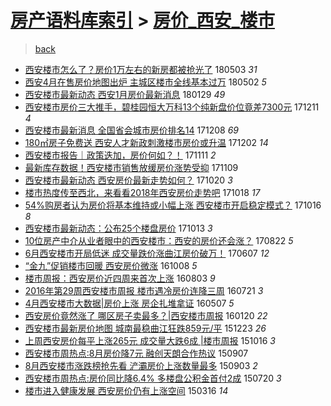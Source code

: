 [房产语料库索引](../../README.md)  > [房价_西安_楼市](房价_西安_楼市.md)
====
> [back](../README.md)

- [西安楼市怎么了？房价1万左右的新房都被抢光了](http://jkwz.applinzi.com/ittc/7098934218606511114.html#%E8%A5%BF%E5%AE%89%E6%A5%BC%E5%B8%82%E6%80%8E%E4%B9%88%E4%BA%86%EF%BC%9F%E6%88%BF%E4%BB%B71%E4%B8%87%E5%B7%A6%E5%8F%B3%E7%9A%84%E6%96%B0%E6%88%BF%E9%83%BD%E8%A2%AB%E6%8A%A2%E5%85%89%E4%BA%86) 180503 *31* 
- [西安4月在售房价地图出炉 主城区楼市全线基本过万](http://jkwz.applinzi.com/ittc/7098565878469886983.html#%E8%A5%BF%E5%AE%894%E6%9C%88%E5%9C%A8%E5%94%AE%E6%88%BF%E4%BB%B7%E5%9C%B0%E5%9B%BE%E5%87%BA%E7%82%89+%E4%B8%BB%E5%9F%8E%E5%8C%BA%E6%A5%BC%E5%B8%82%E5%85%A8%E7%BA%BF%E5%9F%BA%E6%9C%AC%E8%BF%87%E4%B8%87) 180502 *5* 
- [西安楼市最新动态 西安1月房价最新消息](http://jkwz.applinzi.com/ittc/7063973613516882951.html#%E8%A5%BF%E5%AE%89%E6%A5%BC%E5%B8%82%E6%9C%80%E6%96%B0%E5%8A%A8%E6%80%81+%E8%A5%BF%E5%AE%891%E6%9C%88%E6%88%BF%E4%BB%B7%E6%9C%80%E6%96%B0%E6%B6%88%E6%81%AF) 180129 *49* 
- [西安楼市房价三大推手，碧桂园恒大万科13个纯新盘价位竟差7300元](http://jkwz.applinzi.com/ittc/7045851561371108368.html#%E8%A5%BF%E5%AE%89%E6%A5%BC%E5%B8%82%E6%88%BF%E4%BB%B7%E4%B8%89%E5%A4%A7%E6%8E%A8%E6%89%8B%EF%BC%8C%E7%A2%A7%E6%A1%82%E5%9B%AD%E6%81%92%E5%A4%A7%E4%B8%87%E7%A7%9113%E4%B8%AA%E7%BA%AF%E6%96%B0%E7%9B%98%E4%BB%B7%E4%BD%8D%E7%AB%9F%E5%B7%AE7300%E5%85%83) 171211 *4* 
- [西安楼市最新消息 全国省会城市房价排名14](http://jkwz.applinzi.com/ittc/7044673342013965328.html#%E8%A5%BF%E5%AE%89%E6%A5%BC%E5%B8%82%E6%9C%80%E6%96%B0%E6%B6%88%E6%81%AF+%E5%85%A8%E5%9B%BD%E7%9C%81%E4%BC%9A%E5%9F%8E%E5%B8%82%E6%88%BF%E4%BB%B7%E6%8E%92%E5%90%8D14) 171208 *69* 
- [180㎡房子免费送 西安人才新政刺激楼市房价或升温](http://jkwz.applinzi.com/ittc/7042470170512065553.html#180%E3%8E%A1%E6%88%BF%E5%AD%90%E5%85%8D%E8%B4%B9%E9%80%81+%E8%A5%BF%E5%AE%89%E4%BA%BA%E6%89%8D%E6%96%B0%E6%94%BF%E5%88%BA%E6%BF%80%E6%A5%BC%E5%B8%82%E6%88%BF%E4%BB%B7%E6%88%96%E5%8D%87%E6%B8%A9) 171202 *14* 
- [西安楼市报告｜政策迭加，房价何如？！](http://jkwz.applinzi.com/ittc/7034692690908808209.html#%E8%A5%BF%E5%AE%89%E6%A5%BC%E5%B8%82%E6%8A%A5%E5%91%8A%EF%BD%9C%E6%94%BF%E7%AD%96%E8%BF%AD%E5%8A%A0%EF%BC%8C%E6%88%BF%E4%BB%B7%E4%BD%95%E5%A6%82%EF%BC%9F%EF%BC%81) 171111 *2* 
- [最新库存数据！西安楼市销售放缓房价涨势受抑](http://jkwz.applinzi.com/ittc/7034095626101457936.html#%E6%9C%80%E6%96%B0%E5%BA%93%E5%AD%98%E6%95%B0%E6%8D%AE%EF%BC%81%E8%A5%BF%E5%AE%89%E6%A5%BC%E5%B8%82%E9%94%80%E5%94%AE%E6%94%BE%E7%BC%93%E6%88%BF%E4%BB%B7%E6%B6%A8%E5%8A%BF%E5%8F%97%E6%8A%91) 171109  
- [西安楼市最新动态 西安房价最新走势如何？](http://jkwz.applinzi.com/ittc/7026583926972351505.html#%E8%A5%BF%E5%AE%89%E6%A5%BC%E5%B8%82%E6%9C%80%E6%96%B0%E5%8A%A8%E6%80%81+%E8%A5%BF%E5%AE%89%E6%88%BF%E4%BB%B7%E6%9C%80%E6%96%B0%E8%B5%B0%E5%8A%BF%E5%A6%82%E4%BD%95%EF%BC%9F) 171020 *3* 
- [楼市热度传至西北，来看看2018年西安房价走势吧](http://jkwz.applinzi.com/ittc/7025719871550260241.html#%E6%A5%BC%E5%B8%82%E7%83%AD%E5%BA%A6%E4%BC%A0%E8%87%B3%E8%A5%BF%E5%8C%97%EF%BC%8C%E6%9D%A5%E7%9C%8B%E7%9C%8B2018%E5%B9%B4%E8%A5%BF%E5%AE%89%E6%88%BF%E4%BB%B7%E8%B5%B0%E5%8A%BF%E5%90%A7) 171018 *17* 
- [54%购房者认为房价将基本维持或小幅上涨 西安楼市开启稳定模式？](http://jkwz.applinzi.com/ittc/7024954268732359697.html#54%25%E8%B4%AD%E6%88%BF%E8%80%85%E8%AE%A4%E4%B8%BA%E6%88%BF%E4%BB%B7%E5%B0%86%E5%9F%BA%E6%9C%AC%E7%BB%B4%E6%8C%81%E6%88%96%E5%B0%8F%E5%B9%85%E4%B8%8A%E6%B6%A8+%E8%A5%BF%E5%AE%89%E6%A5%BC%E5%B8%82%E5%BC%80%E5%90%AF%E7%A8%B3%E5%AE%9A%E6%A8%A1%E5%BC%8F%EF%BC%9F) 171016 *8* 
- [西安楼市最新动态：公布25个楼盘房价](http://jkwz.applinzi.com/ittc/7023914994654250000.html#%E8%A5%BF%E5%AE%89%E6%A5%BC%E5%B8%82%E6%9C%80%E6%96%B0%E5%8A%A8%E6%80%81%EF%BC%9A%E5%85%AC%E5%B8%8325%E4%B8%AA%E6%A5%BC%E7%9B%98%E6%88%BF%E4%BB%B7) 171013 *3* 
- [10位房产中介从业者眼中的西安楼市：西安的房价还会涨？](http://jkwz.applinzi.com/ittc/7004631139892069393.html#10%E4%BD%8D%E6%88%BF%E4%BA%A7%E4%B8%AD%E4%BB%8B%E4%BB%8E%E4%B8%9A%E8%80%85%E7%9C%BC%E4%B8%AD%E7%9A%84%E8%A5%BF%E5%AE%89%E6%A5%BC%E5%B8%82%EF%BC%9A%E8%A5%BF%E5%AE%89%E7%9A%84%E6%88%BF%E4%BB%B7%E8%BF%98%E4%BC%9A%E6%B6%A8%EF%BC%9F) 170822 *5* 
- [6月西安楼市开局低迷 成交量跌价涨曲江房价破万！](http://jkwz.applinzi.com/ittc/6976369376834896901.html#6%E6%9C%88%E8%A5%BF%E5%AE%89%E6%A5%BC%E5%B8%82%E5%BC%80%E5%B1%80%E4%BD%8E%E8%BF%B7+%E6%88%90%E4%BA%A4%E9%87%8F%E8%B7%8C%E4%BB%B7%E6%B6%A8%E6%9B%B2%E6%B1%9F%E6%88%BF%E4%BB%B7%E7%A0%B4%E4%B8%87%EF%BC%81) 170607 *12* 
- [“金九”促销楼市回暖 西安房价微涨](http://jkwz.applinzi.com/ittc/6886505253498782725.html#%E2%80%9C%E9%87%91%E4%B9%9D%E2%80%9D%E4%BF%83%E9%94%80%E6%A5%BC%E5%B8%82%E5%9B%9E%E6%9A%96+%E8%A5%BF%E5%AE%89%E6%88%BF%E4%BB%B7%E5%BE%AE%E6%B6%A8) 161008 *5* 
- [楼市周报：西安房价近四周来首次上涨](http://jkwz.applinzi.com/ittc/6862191786432398340.html#%E6%A5%BC%E5%B8%82%E5%91%A8%E6%8A%A5%EF%BC%9A%E8%A5%BF%E5%AE%89%E6%88%BF%E4%BB%B7%E8%BF%91%E5%9B%9B%E5%91%A8%E6%9D%A5%E9%A6%96%E6%AC%A1%E4%B8%8A%E6%B6%A8) 160803 *9* 
- [2016年第29周西安楼市周报 楼市遇冷房价连降三周](http://jkwz.applinzi.com/ittc/6857372216815256581.html#2016%E5%B9%B4%E7%AC%AC29%E5%91%A8%E8%A5%BF%E5%AE%89%E6%A5%BC%E5%B8%82%E5%91%A8%E6%8A%A5+%E6%A5%BC%E5%B8%82%E9%81%87%E5%86%B7%E6%88%BF%E4%BB%B7%E8%BF%9E%E9%99%8D%E4%B8%89%E5%91%A8) 160721 *3* 
- [4月西安楼市大数据|房价上涨 房企扎堆拿证](http://jkwz.applinzi.com/ittc/6829611124945060868.html#4%E6%9C%88%E8%A5%BF%E5%AE%89%E6%A5%BC%E5%B8%82%E5%A4%A7%E6%95%B0%E6%8D%AE%7C%E6%88%BF%E4%BB%B7%E4%B8%8A%E6%B6%A8+%E6%88%BF%E4%BC%81%E6%89%8E%E5%A0%86%E6%8B%BF%E8%AF%81) 160507 *5* 
- [西安房价竟然涨了 哪区房子卖最多？|西安楼市周报](http://jkwz.applinzi.com/ittc/6789533397617738757.html#%E8%A5%BF%E5%AE%89%E6%88%BF%E4%BB%B7%E7%AB%9F%E7%84%B6%E6%B6%A8%E4%BA%86+%E5%93%AA%E5%8C%BA%E6%88%BF%E5%AD%90%E5%8D%96%E6%9C%80%E5%A4%9A%EF%BC%9F%7C%E8%A5%BF%E5%AE%89%E6%A5%BC%E5%B8%82%E5%91%A8%E6%8A%A5) 160120 *22* 
- [西安楼市最新房价地图 城南最稳曲江狂跌859元/平](http://jkwz.applinzi.com/ittc/6779129937751704580.html#%E8%A5%BF%E5%AE%89%E6%A5%BC%E5%B8%82%E6%9C%80%E6%96%B0%E6%88%BF%E4%BB%B7%E5%9C%B0%E5%9B%BE+%E5%9F%8E%E5%8D%97%E6%9C%80%E7%A8%B3%E6%9B%B2%E6%B1%9F%E7%8B%82%E8%B7%8C859%E5%85%83%2F%E5%B9%B3) 151223 *26* 
- [上周西安房价每平上涨265元 成交量大跌6成 |楼市周报](http://jkwz.applinzi.com/ittc/6753574131947963396.html#%E4%B8%8A%E5%91%A8%E8%A5%BF%E5%AE%89%E6%88%BF%E4%BB%B7%E6%AF%8F%E5%B9%B3%E4%B8%8A%E6%B6%A8265%E5%85%83+%E6%88%90%E4%BA%A4%E9%87%8F%E5%A4%A7%E8%B7%8C6%E6%88%90+%7C%E6%A5%BC%E5%B8%82%E5%91%A8%E6%8A%A5) 151016 *3* 
- [西安楼市周热点:8月房价降7元 融创天朗合作热议](http://jkwz.applinzi.com/ittc/6739270688261506053.html#%E8%A5%BF%E5%AE%89%E6%A5%BC%E5%B8%82%E5%91%A8%E7%83%AD%E7%82%B9%3A8%E6%9C%88%E6%88%BF%E4%BB%B7%E9%99%8D7%E5%85%83+%E8%9E%8D%E5%88%9B%E5%A4%A9%E6%9C%97%E5%90%88%E4%BD%9C%E7%83%AD%E8%AE%AE) 150907  
- [8月西安楼市涨跌榜抢先看 浐灞房价上涨数量最多](http://jkwz.applinzi.com/ittc/6737768184146871301.html#8%E6%9C%88%E8%A5%BF%E5%AE%89%E6%A5%BC%E5%B8%82%E6%B6%A8%E8%B7%8C%E6%A6%9C%E6%8A%A2%E5%85%88%E7%9C%8B+%E6%B5%90%E7%81%9E%E6%88%BF%E4%BB%B7%E4%B8%8A%E6%B6%A8%E6%95%B0%E9%87%8F%E6%9C%80%E5%A4%9A) 150903 *2* 
- [西安楼市周热点:房价同比降6.4% 多楼盘公积金首付2成](http://jkwz.applinzi.com/ittc/547650615111250130.html#%E8%A5%BF%E5%AE%89%E6%A5%BC%E5%B8%82%E5%91%A8%E7%83%AD%E7%82%B9%3A%E6%88%BF%E4%BB%B7%E5%90%8C%E6%AF%94%E9%99%8D6.4%25+%E5%A4%9A%E6%A5%BC%E7%9B%98%E5%85%AC%E7%A7%AF%E9%87%91%E9%A6%96%E4%BB%982%E6%88%90) 150720 *3* 
- [楼市进入健康发展 西安房价仍有上涨空间](http://jkwz.applinzi.com/ittc/547650611396625727.html#%E6%A5%BC%E5%B8%82%E8%BF%9B%E5%85%A5%E5%81%A5%E5%BA%B7%E5%8F%91%E5%B1%95+%E8%A5%BF%E5%AE%89%E6%88%BF%E4%BB%B7%E4%BB%8D%E6%9C%89%E4%B8%8A%E6%B6%A8%E7%A9%BA%E9%97%B4) 150316 *14* 
